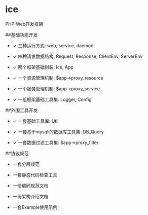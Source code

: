 # ice

PHP-Web开发框架

##基础功能开发

* ✓ 三种运行方式: web, service, daemon
	
* ✓ 四种请求数据结构: Request, Response, ClientEnv, ServerEnv
	
* ✓ 两个框架基础封装: Ice, App
	
* ✓ 一个资源管理机制: $app->proxy_resource
	
* ✓ 一个服务管理机制: $app->proxy_service
	
* ✓ 一组框架基础工具集: Logger, Config
	
##外围工具开发

* ✓ 一套基础工具库: Util
	
* ✓ 一套基于mysqli的数据库工具集: DB_Query
	
* ✓ 一套数据过滤工具集: $app->proxy_filter
	
##协议规范

* 一套分层规范
	
* 一套静态代码检查工具
	
* 一份编码规范文档
	
* 一份架构介绍文档
	
* 一套Example使用示例
